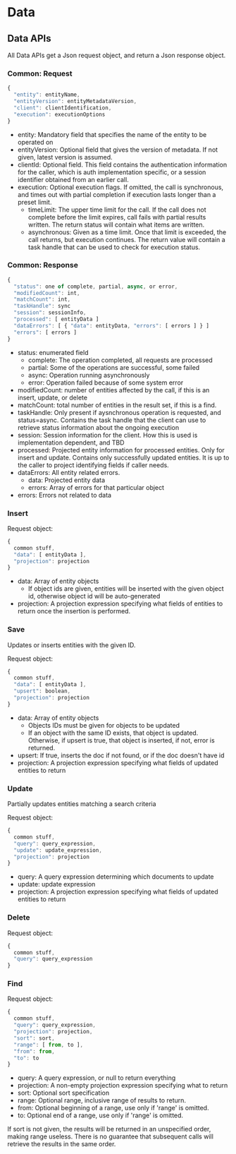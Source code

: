 # Data

## Data APIs

All Data APIs get a Json request object, and return a Json response
object.

### Common: Request

```javascript
{
  "entity": entityName,
  "entityVersion": entityMetadataVersion,
  "client": clientIdentification,
  "execution": executionOptions
}
```

* entity: Mandatory field that specifies the name of the
  entity to be operated on
* entityVersion: Optional field that gives the version of
  metadata. If not given, latest version is assumed.
* clientId: Optional field. This field contains the authentication
  information for the caller, which is auth implementation
  specific, or a session identifier obtained from an earlier call.
* execution: Optional execution flags. If omitted, the call
  is synchronous, and times out with partial completion if
  execution lasts longer than a preset limit.
  * timeLimit: The upper time limit for the call. If the call does
    not complete before the limit expires, call fails with partial
    results written. The return status will contain what items are
    written.
  * asynchronous: Given as a time limit. Once that limit is exceeded,
    the call returns, but execution continues. The return value will
    contain a task handle that can be used to check for execution status.


### Common: Response

```javascript
{
  "status": one of complete, partial, async, or error,
  "modifiedCount": int,
  "matchCount": int,
  "taskHandle": sync
  "session": sessionInfo,
  "processed": [ entityData ]
  "dataErrors": [ { "data": entityData, "errors": [ errors ] } ]
  "errors": [ errors ]
}
```
* status: enumerated field
  * complete: The operation completed, all requests are processed
  * partial: Some of the operations are successful, some failed
  * async: Operation running asynchronously
  * error: Operation failed because of some system error
* modifiedCount: number of entities affected by the call,
  if this is an insert, update, or delete
* matchCount: total number of entities in the result set,
  if this is a find.
* taskHandle: Only present if aysnchronous operation is
  requested, and status=async. Contains the task handle that
  the client can use to retrieve status information about the
  ongoing execution
* session: Session information for the client. How this is
  used is implementation dependent, and TBD
* processed: Projected entity information for processed entities.
  Only for insert and update. Contains only successfully updated
  entities. It is up to the caller to project identifying fields
  if caller needs.
* dataErrors: All entity related errors.
  * data: Projected entity data
  * errors: Array of errors for that particular object
* errors: Errors not related to data


### Insert

Request object:
```javascript
{
  common stuff,
  "data": [ entityData ],
  "projection": projection
}
```
* data: Array of entity objects
  * If object ids are given, entities will be inserted
    with the given object id, otherwise object id will be auto-generated
* projection: A projection expression specifying what fields of entities
  to return once the insertion is performed.

### Save

Updates or inserts entities with the given ID.

Request object:
```javascript
{
  common stuff,
  "data": [ entityData ],
  "upsert": boolean,
  "projection": projection
}
```
* data: Array of entity objects
  * Objects IDs must be given for objects to be updated
  * If an object with the same ID exists, that object is updated.
    Otherwise, if upsert is true, that object is inserted, if not,
    error is returned.
* upsert: If true, inserts the doc if not found, or if the doc
  doesn't have id
* projection: A projection expression specifying what fields of updated
  entities to return

### Update

Partially updates entities matching a search criteria

Request object:
```javascript
{
  common stuff,
  "query": query_expression,
  "update": update_expression,
  "projection": projection
}
```
* query: A query expression determining which documents to update
* update: update expression
* projection: A projection expression specifying what fields of updated
  entities to return

### Delete

Request object:
```javascript
{
  common stuff,
  "query": query_expression
}
```

### Find

Request object:
```javascript
{
  common stuff,
  "query": query_expression,
  "projection": projection,
  "sort": sort,
  "range": [ from, to ],
  "from": from,
  "to": to
}
```
* query: A query expression, or null to return everything
* projection: A non-empty projection expression specifying what to return
* sort: Optional sort specification
* range: Optional range, inclusive range of results to return.
* from: Optional beginning of a range, use only if 'range' is omitted.
* to: Optional end of a range, use only if 'range' is omitted.

If sort is not given, the results will be returned in an
unspecified order, making range useless. There is no guarantee
that subsequent calls will retrieve the results in the same order.

